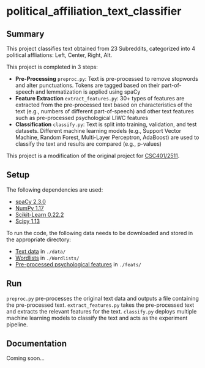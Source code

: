 # political_affiliation_text_classifier
 
## Summary

This project classifies text obtained from 23 Subreddits, categorized into 4 political affliations: Left, Center, Right, Alt.

This project is completed in 3 steps:
- <strong>Pre-Processing</strong> `preproc.py`: Text is pre-processed to remove stopwords and alter punctuations. Tokens are tagged based on their part-of-speech and lemmatization is applied using spaCy
- <strong>Feature Extraction</strong> `extract_features.py`: 30+ types of features are extracted from the pre-processed text based on characteristics of the text (e.g., numbers of different part-of-speech) and other text features such as pre-processed psychological LIWC features
- <strong>Classification</strong> `classify.py`: Text is split into training, validation, and test datasets. Different machine learning models (e.g., Support Vector Machine, Random Forest, Multi-Layer Perceptron, AdaBoost) are used to classify the text and results are compared (e.g., p-values)

This project is a modification of the original project for <a href="http://www.cs.toronto.edu/~frank/csc401/">CSC401/2511</a>. 

## Setup
The following dependencies are used:
- <a href="https://spacy.io/">spaCy 2.3.0</a>
- <a href="https://numpy.org/">NumPy 1.17</a>
- <a href="scikit-learn.org">Scikit-Learn 0.22.2</a>
- <a href="scipy.org">Scipy 1.13</a>

To run the code, the following data needs to be downloaded and stored in the appropriate directory:
- <a href="https://drive.google.com/drive/folders/1kiWXg8xyPoQik2goDtIDByh1JvsNj9C8?usp=sharing">Text data</a> in `./data/`
- <a href="https://drive.google.com/drive/folders/1QkxOINiFj-yqlgQp13TZiaEWUSiGqhzp?usp=sharing">Wordlists</a> in `./Wordlists/`
- <a href="https://drive.google.com/drive/folders/1febHYW0F81M7BHiiX3JoibRuhxkPPIjx?usp=sharing">Pre-processed psychological features</a> in `./feats/`

## Run
`preproc.py` pre-processes the original text data and outputs a file containing the pre-processed text. `extract_features.py` takes the pre-processed text and extracts the relevant features for the text. `classify.py` deploys multiple machine learning models to classify the text and acts as the experiment pipeline.

## Documentation
Coming soon...
